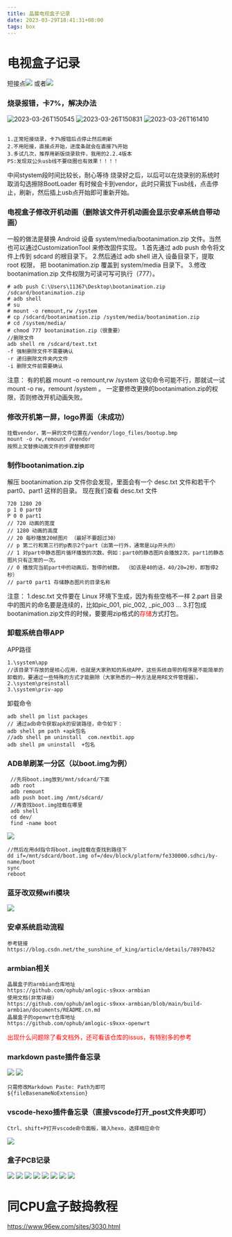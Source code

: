 ```yaml
---
title: 晶晨电视盒子记录
date: 2023-03-29T18:41:31+08:00
tags: box
---
```

# 电视盒子记录
<!--more-->
短接点![](晶晨电视盒子记录/20230328151503.png)
或者![](晶晨电视盒子记录/20230328151623.png)
### 烧录报错，卡7%，解决办法
![2023-03-26T150545]( 晶晨电视盒子记录/2023-03-26T150545.png)
![2023-03-26T150831]( 晶晨电视盒子记录/2023-03-26T150831.png)
![2023-03-26T161410]( 晶晨电视盒子记录/2023-03-26T161410.png)
```

1.正常短接烧录，卡7%报错后点停止然后刷新
2.不用短接，直接点开始，进度条就会在直接7%开始
3.多试几次，推荐用新版烧录软件，我用的2.2.4版本
PS:发现双公头usb线不要绕圈也有效果！！！！

```
中间stystem段时间比较长，耐心等待
烧录好之后，以后可以在烧录别的系统时取消勾选擦除BootLoader
有时候会卡到vendor，此时只需拔下usb线，点击停止，刷新，然后插上usb点开始即可重新开始。
### 电视盒子修改开机动画（删除该文件开机动画会显示安卓系统自带动画）
一般的做法是替换 Android 设备 system/media/bootanimation.zip 文件。当然也可以通过CustomizationTool 来修改固件实现。
1.首先通过 adb push 命令将文件上传到 sdcard 的根目录下。
2.然后通过 adb shell 进入 设备目录下，提取 root 权限， 把 bootanimation.zip 覆盖到 system/media 目录下。
3.修改 bootanimation.zip 文件权限为可读可写可执行（777）。
```
# adb push C:\Users\11367\Desktop\bootanimation.zip /sdcard/bootanimation.zip
# adb shell
# su
# mount -o remount,rw /system
# cp /sdcard/bootanimation.zip /system/media/bootanimation.zip
# cd /system/media/
# chmod 777 bootanimation.zip（很重要）
//删除文件
adb shell rm /sdcard/text.txt
-f 强制删除文件不需要确认
-r 递归删除文件夹内文件
-i 删除文件前需要确认
```
注意： 有的机器 mount -o remount,rw /system 这句命令可能不行，那就试一试 mount -o rw，remount /system 。 一定要修改更换的bootanimation.zip的权限，否则修改开机动画失败。
### 修改开机第一屏，logo界面（未成功）
```
挂载vendor，第一屏的文件位置在/vendor/logo_files/bootup.bmp
mount -o rw,remount /vendor
按照上文替换动画文件的步骤替换即可
```
### 制作bootanimation.zip
解压 bootanimation.zip 文件你会发现，里面会有一个 desc.txt 文件和若干个 part0、part1 这样的目录。
现在我们查看 desc.txt 文件
```
720 1280 20
p 1 0 part0
P 0 0 part1
// 720 动画的宽度
// 1280 动画的高度
// 20 每秒播放20帧图片 （最好不要超过30）
// p 第二行和第三行的p表示2个part（出第一行外，通常是以p开头的）
// 1 对part中静态图片循环播放的次数。例如：part0的静态图片会播放2次，part1的静态图片只有正常的一次。
// 0 播放完当前part中的动画后，暂停的帧数。 （如该是40的话，40/20=2秒，即暂停2秒）
// part0 part1 存储静态图片的目录名称
```
注意：
1.desc.txt 文件要在 Linux 环境下生成，因为有些空格不一样
2.part 目录中的图片的命名要是连续的，比如pic_001, pic_002, _pic_003 …
3.打包成bootanimation.zip文件的时候，要要用zip格式的<font color=red>存储</font>方式打包。
### 卸载系统自带APP
APP路径
```
1.\system\app  
//该目录下存放的是核心应用，也就是大家熟知的系统APP，这些系统自带的程序是不能简单的卸载的，要通过一些特殊的方式才能删除（大家熟悉的一种方法是用RE文件管理器）。
2.\system\preinstall
3.\system\priv-app
```
卸载命令
```
adb shell pm list packages
// 通过adb命令获取apk的安装路径，命令如下：
adb shell pm path +apk包名
//adb shell pm uninstall  com.nextbit.app
adb shell pm uninstall  +包名
```
### ADB单刷某一分区（以boot.img为例）
```
 //先将boot.img放到/mnt/sdcard/下面
 adb root
 adb remount
 adb push boot.img /mnt/sdcard/
 //再查找boot.img挂载在哪里
 adb shell
 cd dev/
 find -name boot
 ```
![](晶晨电视盒子记录/20230329121907.png)
```
//然后在用dd指令将boot.img挂载在查找到路径下
dd if=/mnt/sdcard/boot.img of=/dev/block/platform/fe330000.sdhci/by-name/boot
sync
reboot

```
### 蓝牙改双频wifi模块
![](晶晨电视盒子记录/20230329213805.png)
### 安卓系统启动流程
```
参考链接
https://blog.csdn.net/the_sunshine_of_king/article/details/78970452
```
### armbian相关
```
晶晨盒子的armbian仓库地址
https://github.com/ophub/amlogic-s9xxx-armbian
使用文档(非常详细)
https://github.com/ophub/amlogic-s9xxx-armbian/blob/main/build-armbian/documents/README.cn.md
晶晨盒子的openwrt仓库地址
https://github.com/ophub/amlogic-s9xxx-openwrt

```
<font color=red>出现什么问题除了看文档外，还可看该仓库的issus，有特别多的参考</font>

### markdown paste插件备忘录
![](晶晨电视盒子记录/20230328105336.png)
![](晶晨电视盒子记录/20230328105714.png)
```
只需修改Markdown Paste: Path为即可
${fileBasenameNoExtension}

```
### vscode-hexo插件备忘录（直接vscode打开_post文件夹即可）
```
Ctrl、shift+P打开vscode命令面板，输入hexo，选择相应命令
```
![](晶晨电视盒子记录/20230329193848.png)
### 盒子PCB记录
![](晶晨电视盒子记录/20230329214535.png)
![](晶晨电视盒子记录/20230329214545.png)
![](晶晨电视盒子记录/20230329214559.png)
![](晶晨电视盒子记录/20230329214613.png)
![](晶晨电视盒子记录/20230329214623.png)
![](晶晨电视盒子记录/20230329214637.png)
![](晶晨电视盒子记录/20230329214652.png)
![](晶晨电视盒子记录/20230330103436.png)
# 同CPU盒子鼓捣教程
<https://www.96ew.com/sites/3030.html>